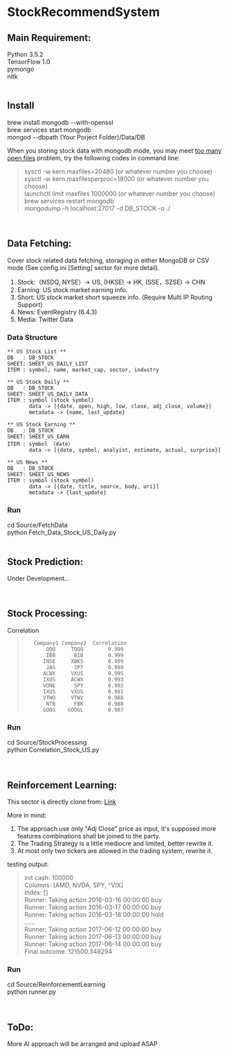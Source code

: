 # StockRecommendSystem


## Main Requirement:
Python 3.5.2   
TensorFlow 1.0   
pymongo   
nltk   
<br>

## Install
brew install mongodb --with-openssl   
brew services start mongodb   
mongod --dbpath (Your Porject Folder)/Data/DB  

When you storing stock data with mongodb mode, you may meet [too many open files](https://superuser.com/questions/433746/is-there-a-fix-for-the-too-many-open-files-in-system-error-on-os-x-10-7-1) problem, try the following codes in command line:   
> sysctl -w kern.maxfiles=20480 (or whatever number you choose)   
> sysctl -w kern.maxfilesperproc=18000 (or whatever number you choose)   
> launchctl limit maxfiles 1000000 (or whatever number you choose)   
> brew services restart mongodb   
> mongodump -h localhost:27017 -d DB_STOCK -o ./

<br>

## Data Fetching:
Cover stock related data fetching, storaging in either MongoDB or CSV mode (See config.ini [Setting] sector for more detail).   
1. Stock:（NSDQ, NYSE）-> US, (HKSE) -> HK, (SSE，SZSE) -> CHN
2. Earning: US stock market earning info.
3. Short: US stock market short squeeze info. (Require Multi IP Routing Support)
4. News: EventRegistry (6.4.3)
5. Media: Twitter Data

### Data Structure

    ** US Stock List **   
    DB   : DB_STOCK   
    SHEET: SHEET_US_DAILY_LIST   
    ITEM : symbol, name, market_cap, sector, industry   
     
    ** US Stock Daily **   
    DB   : DB_STOCK   
    SHEET: SHEET_US_DAILY_DATA   
    ITEM : symbol (stock symbol)   
           data -> [{date, open, high, low, close, adj_close, volume}]   
           metadata -> {name, last_update}   
      
    ** US Stock Earning **   
    DB   : DB_STOCK   
    SHEET: SHEET_US_EARN   
    ITEM : symbol （date）   
           data -> [{date, symbol, analyist, estimate, actual, surprise}]   
   
    ** US News **   
    DB   : DB_STOCK   
    SHEET: SHEET_US_NEWS   
    ITEM : symbol (stock symbol)   
           data -> [{date, title, source, body, uri}]   
           metadata -> {last_update}   

### Run
cd Source/FetchData   
python Fetch_Data_Stock_US_Daily.py   
<br>

## Stock Prediction:

Under Development...

<br>

## Stock Processing:
Correlation
>        Company1 Company2  Correlation  
>            QQQ     TQQQ        0.999
>            IBB      BIB        0.999
>           INSE     XBKS        0.999
>            JAG      JPT        0.999
>           ACWX     VXUS        0.995
>           IXUS     ACWX        0.993
>           VONE      SPY        0.992
>           IXUS     VXUS        0.991
>           VTWO     VTWV        0.988
>            NTB      FBK        0.988
>           GOOG    GOOGL        0.987

### Run
cd Source/StockProcessing   
python Correlation_Stock_US.py   

<br>

## Reinforcement Learning:
This sector is directly clone from: [Link](https://github.com/shenyichen105/Deep-Reinforcement-Learning-in-Stock-Trading)

More in mind:
1. The approach use only "Adj Close" price as input, it's supposed more features combinations shall be joined to the party.
2. The Trading Strategy is a little mediocre and limited, better rewrite it.
3. At most only two tickers are allowed in the trading system, rewrite it.

testing output:
> init cash:  100000  
> Columns: [AMD, NVDA, SPY, ^VIX]  
> Index: []  
> Runner: Taking action 2016-03-16 00:00:00 buy  
> Runner: Taking action 2016-03-17 00:00:00 buy  
> Runner: Taking action 2016-03-18 00:00:00 hold  
> ......  
> Runner: Taking action 2017-06-12 00:00:00 buy  
> Runner: Taking action 2017-06-13 00:00:00 buy  
> Runner: Taking action 2017-06-14 00:00:00 buy  
> Final outcome: 121500.348294  

### Run
cd Source/ReinforcementLearning   
python runner.py   

<br>

## ToDo:
More AI approach will be arranged and upload ASAP
